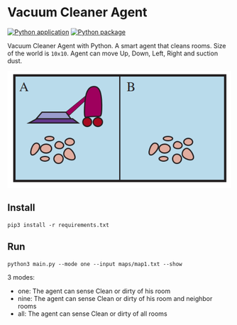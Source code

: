 # Vacuum Cleaner Agent

[![Python application](https://github.com/SajjadAemmi/Vacuum-Cleaner-Agent/actions/workflows/python-app.yml/badge.svg)](https://github.com/SajjadAemmi/Vacuum-Cleaner-Agent/actions/workflows/python-app.yml)
[![Python package](https://github.com/SajjadAemmi/Vacuum-Cleaner-Agent/actions/workflows/python-package.yml/badge.svg)](https://github.com/SajjadAemmi/Vacuum-Cleaner-Agent/actions/workflows/python-package.yml)

Vacuum Cleaner Agent with Python. A smart agent that cleans rooms. Size of the world is `10x10`. Agent can move Up, Down, Left, Right and suction dust.

![image](image.png)

## Install
```
pip3 install -r requirements.txt
```

## Run
```
python3 main.py --mode one --input maps/map1.txt --show
```
3 modes:
- one: The agent can sense Clean or dirty of his room
- nine: The agent can sense Clean or dirty of his room and neighbor rooms
- all: The agent can sense Clean or dirty of all rooms
